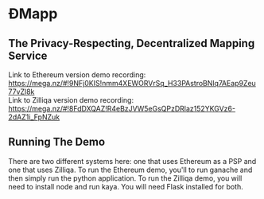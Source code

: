 # ĐMapp
## The Privacy-Respecting, Decentralized Mapping Service
Link to Ethereum version demo recording: https://mega.nz/#!9NFj0KIS!nmm4XEWORVrSq_H33PAstroBNlq7AEap9Zeu77vZl8k    
Link to Zilliqa version demo recording: https://mega.nz/#!8FdDXQAZ!R4eBzJVW5eGsQPzDRlaz152YKGVz6-2dAZ1i_FpNZuk

## Running The Demo
There are two different systems here: one that uses Ethereum as a PSP and one that uses Zilliqa. To run the Ethereum demo, you'll to run ganache and then simply run the python application. To run the Zilliqa demo, you will need to install node and run kaya. You will need Flask installed for both.
